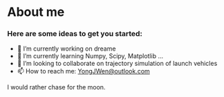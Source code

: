 # **About me**

### Here are some ideas to get you started:

 - 🔭 I’m currently working on dreame
 - 🌱 I’m currently learning Numpy, Scipy, Matplotlib ...
 - 👯 I’m looking to collaborate on trajectory simulation of launch vehicles
 - 📫 How to reach me: YongJWen@outlook.com

 I would rather chase for the moon.

